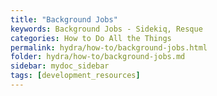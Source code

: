 ```yaml
---
title: "Background Jobs"
keywords: Background Jobs - Sidekiq, Resque
categories: How to Do All the Things
permalink: hydra/how-to/background-jobs.html
folder: hydra/how-to/background-jobs.md
sidebar: mydoc_sidebar
tags: [development_resources]
---
```

